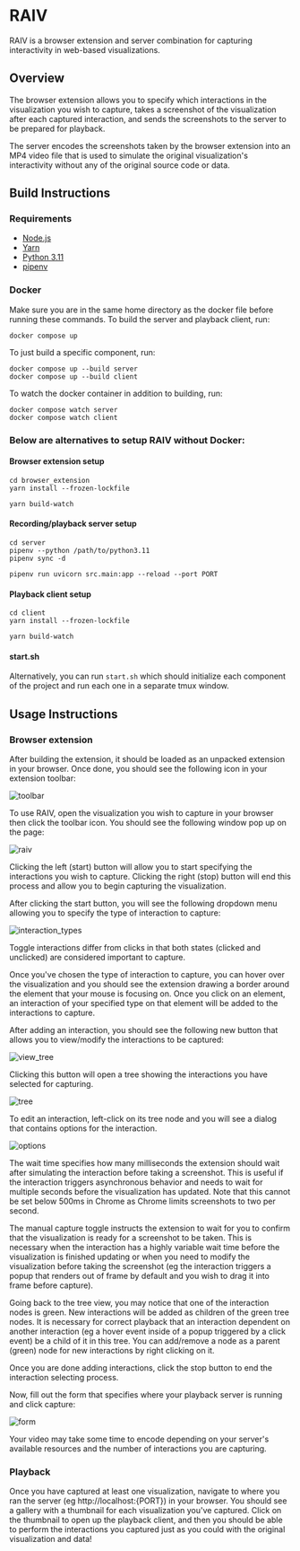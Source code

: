 # RAIV

RAIV is a browser extension and server combination for capturing
interactivity in web-based visualizations.

## Overview

The browser extension allows you to specify which interactions in the
visualization you wish to capture, takes a screenshot of the
visualization after each captured interaction, and sends the screenshots
to the server to be prepared for playback.

The server encodes the screenshots taken by the browser extension into
an MP4 video file that is used to simulate the original visualization's
interactivity without any of the original source code or data.

## Build Instructions

### Requirements

* [Node.js](https://nodejs.org/en/)
* [Yarn](https://yarnpkg.com/)
* [Python 3.11](https://www.python.org)
* [pipenv](https://pipenv.pypa.io/en/latest/)


### Docker
Make sure you are in the same home directory as the docker file before running these commands.
To build the server and playback client, run:
```
docker compose up
```

To just build a specific component, run:
```
docker compose up --build server
docker compose up --build client
```
To watch the docker container in addition to building, run:
```
docker compose watch server
docker compose watch client
```


### Below are alternatives to setup RAIV without Docker:
#### Browser extension setup

```
cd browser_extension
yarn install --frozen-lockfile

yarn build-watch
```

#### Recording/playback server setup

```
cd server
pipenv --python /path/to/python3.11
pipenv sync -d

pipenv run uvicorn src.main:app --reload --port PORT
```

#### Playback client setup

```
cd client
yarn install --frozen-lockfile

yarn build-watch
```

#### start.sh

Alternatively, you can run `start.sh` which should initialize each
component of the project and run each one in a separate tmux window.

## Usage Instructions

### Browser extension

After building the extension, it should be loaded as an unpacked
extension in your browser. Once done, you should see the following
icon in your extension toolbar:

![toolbar](https://user-images.githubusercontent.com/8481770/230472259-5d5feaef-57e2-436a-bdf6-573d005a07ad.png)

To use RAIV, open the visualization you wish to capture in your
browser then click the toolbar icon. You should see the following
window pop up on the page:

![raiv](https://user-images.githubusercontent.com/8481770/230472520-9766dd89-b076-4b3c-ab38-f894a7cd2515.png)

Clicking the left (start) button will allow you to start specifying the
interactions you wish to capture. Clicking the right (stop) button will end
this process and allow you to begin capturing the visualization.

After clicking the start button, you will see the following dropdown
menu allowing you to specify the type of interaction to capture:

![interaction_types](https://user-images.githubusercontent.com/8481770/230473602-58e1063e-3d5a-4fff-8f89-7b171d5a5994.png)

Toggle interactions differ from clicks in that both states (clicked
and unclicked) are considered important to capture.

Once you've chosen the type of interaction to capture, you can hover
over the visualization and you should see the extension drawing a
border around the element that your mouse is focusing on. Once you
click on an element, an interaction of your specified type on that
element will be added to the interactions to capture.

After adding an interaction, you should see the following new button
that allows you to view/modify the interactions to be captured:

![view_tree](https://user-images.githubusercontent.com/8481770/230473668-36d6d4f6-6e7e-467b-ac00-cd722e693017.png)

Clicking this button will open a tree showing the interactions you
have selected for capturing.

![tree](https://user-images.githubusercontent.com/8481770/230473718-4ca08c55-6632-4645-b6f5-2e0626287cdc.png)

To edit an interaction, left-click on its tree node and you will see
a dialog that contains options for the interaction.

![options](https://user-images.githubusercontent.com/8481770/230473763-dc2cf847-712f-45d9-a18a-37da8b46ab52.png)

The wait time specifies how many milliseconds the extension should wait
after simulating the interaction before taking a screenshot. This is
useful if the interaction triggers asynchronous behavior and needs to
wait for multiple seconds before the visualization has updated. Note
that this cannot be set below 500ms in Chrome as Chrome limits
screenshots to two per second.

The manual capture toggle instructs the extension to wait for you to
confirm that the visualization is ready for a screenshot to be taken.
This is necessary when the interaction has a highly variable wait time
before the visualization is finished updating or when you need to
modify the visualization before taking the screenshot (eg the interaction
triggers a popup that renders out of frame by default and you wish to
drag it into frame before capture).

Going back to the tree view, you may notice that one of the interaction
nodes is green. New interactions will be added as children of the
green tree nodes. It is necessary for correct playback that an
interaction dependent on another interaction (eg a hover event inside of
a popup triggered by a click event) be a child of it in this tree. You
can add/remove a node as a parent (green) node for new interactions by
right clicking on it.

Once you are done adding interactions, click the stop button to end the
interaction selecting process.

Now, fill out the form that specifies where your playback server is
running and click capture:

![form](https://user-images.githubusercontent.com/8481770/230473798-3e3551d8-df04-44c6-af07-ac21ca7927c1.png)

Your video may take some time to encode depending on your server's
available resources and the number of interactions you are capturing.

### Playback

Once you have captured at least one visualization, navigate to where
you ran the server (eg http://localhost:{PORT}) in your browser. You
should see a gallery with a thumbnail for each visualization you've
captured. Click on the thumbnail to open up the playback client, and
then you should be able to perform the interactions you captured just
as you could with the original visualization and data!
